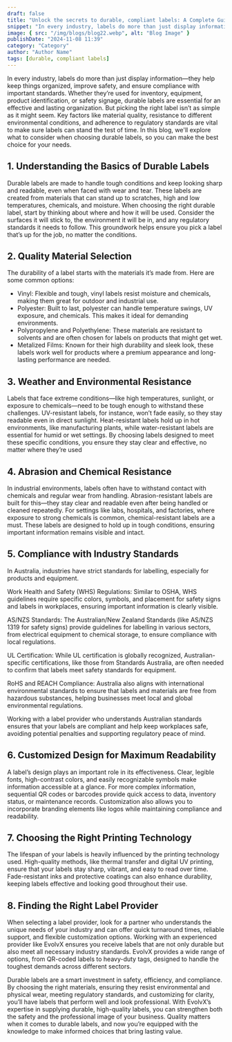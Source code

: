 ```yaml
---
draft: false
title: "Unlock the secrets to durable, compliant labels: A Complete Guide"
snippet: "In every industry, labels do more than just display information—they help keep things organized, improve safety..."
image: { src: "/img/blogs/blog22.webp", alt: "Blog Image" }
publishDate: "2024-11-08 11:39"
category: "Category"
author: "Author Name"
tags: [durable, compliant labels]
---
```


In every industry, labels do more than just display information—they help keep things organized, improve safety, and ensure compliance with important standards. Whether they’re used for inventory, equipment, product identification, or safety signage, durable labels are essential for an effective and lasting organization. But picking the right label isn’t as simple as it might seem. Key factors like material quality, resistance to different environmental conditions, and adherence to regulatory standards are vital to make sure labels can stand the test of time. In this blog, we'll explore what to consider when choosing durable labels, so you can make the best choice for your needs.

## 1. Understanding the Basics of Durable Labels

Durable labels are made to handle tough conditions and keep looking sharp and readable, even when faced with wear and tear. These labels are created from materials that can stand up to scratches, high and low temperatures, chemicals, and moisture. When choosing the right durable label, start by thinking about where and how it will be used. Consider the surfaces it will stick to, the environment it will be in, and any regulatory standards it needs to follow. This groundwork helps ensure you pick a label that’s up for the job, no matter the conditions.

## 2. Quality Material Selection

The durability of a label starts with the materials it’s made from. Here are some common options:

- Vinyl: Flexible and tough, vinyl labels resist moisture and chemicals, making them great for outdoor and industrial use.
- Polyester: Built to last, polyester can handle temperature swings, UV exposure, and chemicals. This makes it ideal for demanding environments.
- Polypropylene and Polyethylene: These materials are resistant to solvents and are often chosen for labels on products that might get wet.
- Metalized Films: Known for their high durability and sleek look, these labels work well for products where a premium appearance and long-lasting performance are needed.

## 3. Weather and Environmental Resistance

Labels that face extreme conditions—like high temperatures, sunlight, or exposure to chemicals—need to be tough enough to withstand these challenges. UV-resistant labels, for instance, won’t fade easily, so they stay readable even in direct sunlight. Heat-resistant labels hold up in hot environments, like manufacturing plants, while water-resistant labels are essential for humid or wet settings. By choosing labels designed to meet these specific conditions, you ensure they stay clear and effective, no matter where they’re used

## 4. Abrasion and Chemical Resistance

In industrial environments, labels often have to withstand contact with chemicals and regular wear from handling. Abrasion-resistant labels are built for this—they stay clear and readable even after being handled or cleaned repeatedly. For settings like labs, hospitals, and factories, where exposure to strong chemicals is common, chemical-resistant labels are a must. These labels are designed to hold up in tough conditions, ensuring important information remains visible and intact.

## 5. Compliance with Industry Standards

In Australia, industries have strict standards for labelling, especially for products and equipment.

Work Health and Safety (WHS) Regulations: Similar to OSHA, WHS guidelines require specific colors, symbols, and placement for safety signs and labels in workplaces, ensuring important information is clearly visible.

AS/NZS Standards: The Australian/New Zealand Standards (like AS/NZS 1319 for safety signs) provide guidelines for labelling in various sectors, from electrical equipment to chemical storage, to ensure compliance with local regulations.

UL Certification: While UL certification is globally recognized, Australian-specific certifications, like those from Standards Australia, are often needed to confirm that labels meet safety standards for equipment.

RoHS and REACH Compliance: Australia also aligns with international environmental standards to ensure that labels and materials are free from hazardous substances, helping businesses meet local and global environmental regulations.

Working with a label provider who understands Australian standards ensures that your labels are compliant and help keep workplaces safe, avoiding potential penalties and supporting regulatory peace of mind.

## 6. Customized Design for Maximum Readability

A label’s design plays an important role in its effectiveness. Clear, legible fonts, high-contrast colors, and easily recognizable symbols make information accessible at a glance. For more complex information, sequential QR codes or barcodes provide quick access to data, inventory status, or maintenance records. Customization also allows you to incorporate branding elements like logos while maintaining compliance and readability.

## 7. Choosing the Right Printing Technology

The lifespan of your labels is heavily influenced by the printing technology used. High-quality methods, like thermal transfer and digital UV printing, ensure that your labels stay sharp, vibrant, and easy to read over time. Fade-resistant inks and protective coatings can also enhance durability, keeping labels effective and looking good throughout their use.

## 8. Finding the Right Label Provider

When selecting a label provider, look for a partner who understands the unique needs of your industry and can offer quick turnaround times, reliable support, and flexible customization options. Working with an experienced provider like EvolvX ensures you receive labels that are not only durable but also meet all necessary industry standards. EvolvX provides a wide range of options, from QR-coded labels to heavy-duty tags, designed to handle the toughest demands across different sectors.

Durable labels are a smart investment in safety, efficiency, and compliance. By choosing the right materials, ensuring they resist environmental and physical wear, meeting regulatory standards, and customizing for clarity, you’ll have labels that perform well and look professional. With EvolvX’s expertise in supplying durable, high-quality labels, you can strengthen both the safety and the professional image of your business. Quality matters when it comes to durable labels, and now you’re equipped with the knowledge to make informed choices that bring lasting value.
